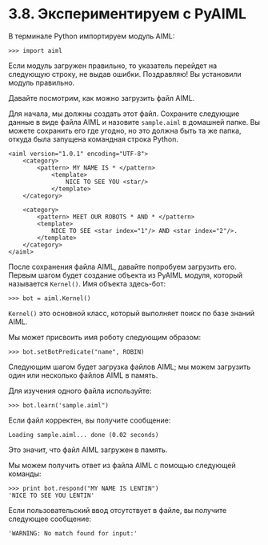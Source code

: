 # 3.8. Экспериментируем с PyAIML

В терминале Python импортируем модуль AIML:

```text
>>> import aiml
```

Если модуль загружен правильно, то указатель перейдет на следующую строку, не выдав ошибки. Поздравляю! Вы установили модуль правильно.

Давайте посмотрим, как можно загрузить файл AIML.

Для начала, мы должны создать этот файл. Сохраните следующие данные в виде файла AIML и назовите `sample.aiml` в домашней папке. Вы можете сохранить его где угодно, но это должна быть та же папка, откуда была запущена командная строка Python.

```text
<aiml version="1.0.1" encoding="UTF-8">
    <category>
        <pattern> MY NAME IS * </pattern>
            <template>
                NICE TO SEE YOU <star/>
            </template>
    </category>
    
    <category>
        <pattern> MEET OUR ROBOTS * AND * </pattern>
        <template>
            NICE TO SEE <star index="1"/> AND <star index="2"/>.
        </template>
    </category>
</aiml>
```

После сохранения файла AIML, давайте попробуем загрузить его. Первым шагом будет создание объекта из PyAIML модуля, который называется `Kernel()`. Имя объекта здесь-бот:

```text
>>> bot = aiml.Kernel()
```

`Kernel()` это основной класс, который выполняет поиск по базе знаний AIML.

Мы может присвоить имя роботу следующим образом:

```text
>>> bot.setBotPredicate("name", ROBIN)
```

Следующим шагом будет загрузка файлов AIML; мы можем загрузить один или несколько файлов AIML в память.

Для изучения одного файла используйте:

```text
>>> bot.learn('sample.aiml")
```

Если файл корректен, вы получите сообщение:

```text
Loading sample.aiml... done (0.02 seconds)
```

Это значит, что файл AIML загружен в память.

Мы можем получить ответ из файла AIML с помощью следующей команды:

```text
>>> print bot.respond("MY NAME IS LENTIN")
'NICE TO SEE YOU LENTIN'
```

Если пользовательский ввод отсутствует в файле, вы получите следующее сообщение:

```text
'WARNING: No match found for input:'
```

